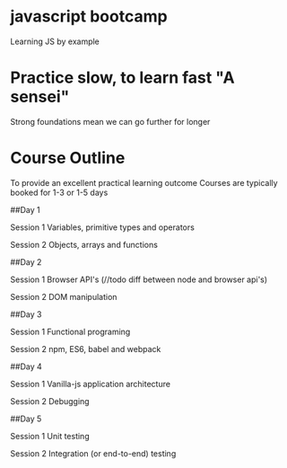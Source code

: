 # javascript bootcamp

Learning JS by example

# Practice slow, to learn fast "A sensei"

Strong foundations mean we can go further for longer

# Course Outline

To provide an excellent practical learning outcome Courses are typically booked for 1-3 or 1-5 days 

##Day 1

Session 1
Variables, primitive types and operators

Session 2
Objects, arrays and functions

##Day 2

Session 1
Browser API's (//todo diff between node and browser api's)

Session 2
DOM manipulation

##Day 3

Session 1
Functional programing

Session 2
npm, ES6, babel and webpack

##Day 4

Session 1
Vanilla-js application architecture

Session 2
Debugging

##Day 5

Session 1
Unit testing

Session 2
Integration (or end-to-end) testing
